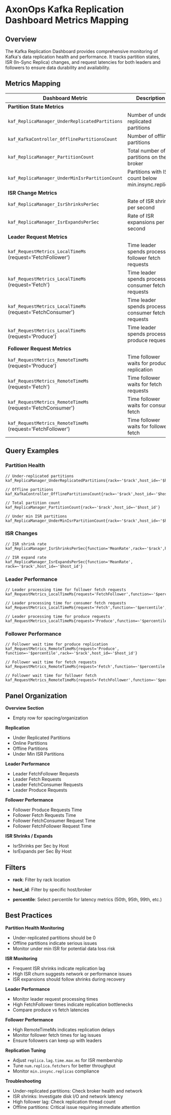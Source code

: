 # AxonOps Kafka Replication Dashboard Metrics Mapping

## Overview

The Kafka Replication Dashboard provides comprehensive monitoring of Kafka's data replication health and performance. It tracks partition states, ISR (In-Sync Replica) changes, and request latencies for both leaders and followers to ensure data durability and availability.

## Metrics Mapping

| Dashboard Metric | Description | Attributes |
|-----------------|-----------|-------------|
| **Partition State Metrics** |
| `kaf_ReplicaManager_UnderReplicatedPartitions` | Number of under-replicated partitions | - |
| `kaf_KafkaController_OfflinePartitionsCount` | Number of offline partitions | - |
| `kaf_ReplicaManager_PartitionCount` | Total number of partitions on the broker | - |
| `kaf_ReplicaManager_UnderMinIsrPartitionCount` | Partitions with ISR count below min.insync.replicas | - |
| **ISR Change Metrics** |
| `kaf_ReplicaManager_IsrShrinksPerSec` | Rate of ISR shrinks per second | - |
| `kaf_ReplicaManager_IsrExpandsPerSec` | Rate of ISR expansions per second | - |
| **Leader Request Metrics** |
| `kaf_RequestMetrics_LocalTimeMs` (request='FetchFollower') | Time leader spends processing follower fetch requests | request=FetchFollower |
| `kaf_RequestMetrics_LocalTimeMs` (request='Fetch') | Time leader spends processing consumer fetch requests | request=Fetch |
| `kaf_RequestMetrics_LocalTimeMs` (request='FetchConsumer') | Time leader spends processing consumer fetch requests | request=FetchConsumer |
| `kaf_RequestMetrics_LocalTimeMs` (request='Produce') | Time leader spends processing produce requests | request=Produce |
| **Follower Request Metrics** |
| `kaf_RequestMetrics_RemoteTimeMs` (request='Produce') | Time follower waits for produce replication | request=Produce |
| `kaf_RequestMetrics_RemoteTimeMs` (request='Fetch') | Time follower waits for fetch requests | request=Fetch |
| `kaf_RequestMetrics_RemoteTimeMs` (request='FetchConsumer') | Time follower waits for consumer fetch | request=FetchConsumer |
| `kaf_RequestMetrics_RemoteTimeMs` (request='FetchFollower') | Time follower waits for follower fetch | request=FetchFollower |

## Query Examples

### Partition Health
```promql
// Under-replicated partitions
kaf_ReplicaManager_UnderReplicatedPartitions{rack=~'$rack',host_id=~'$host_id'}

// Offline partitions
kaf_KafkaController_OfflinePartitionsCount{rack=~'$rack',host_id=~'$host_id'}

// Total partition count
kaf_ReplicaManager_PartitionCount{rack=~'$rack',host_id=~'$host_id'}

// Under min ISR partitions
kaf_ReplicaManager_UnderMinIsrPartitionCount{rack=~'$rack',host_id=~'$host_id'}
```

### ISR Changes
```promql
// ISR shrink rate
kaf_ReplicaManager_IsrShrinksPerSec{function='MeanRate',rack=~'$rack',host_id=~'$host_id'}

// ISR expand rate
kaf_ReplicaManager_IsrExpandsPerSec{function='MeanRate', rack=~'$rack',host_id=~'$host_id'}
```

### Leader Performance
```promql
// Leader processing time for follower fetch requests
kaf_RequestMetrics_LocalTimeMs{request='FetchFollower',function=~'$percentile',rack=~'$rack',host_id=~'$host_id'}

// Leader processing time for consumer fetch requests
kaf_RequestMetrics_LocalTimeMs{request='Fetch',function=~'$percentile',rack=~'$rack',host_id=~'$host_id'}

// Leader processing time for produce requests
kaf_RequestMetrics_LocalTimeMs{request='Produce',function=~'$percentile',rack=~'$rack',host_id=~'$host_id'}
```

### Follower Performance
```promql
// Follower wait time for produce replication
kaf_RequestMetrics_RemoteTimeMs{request='Produce', function=~'$percentile',rack=~'$rack',host_id=~'$host_id'}

// Follower wait time for fetch requests
kaf_RequestMetrics_RemoteTimeMs{request='Fetch',function=~'$percentile',rack=~'$rack',host_id=~'$host_id'}

// Follower wait time for follower fetch
kaf_RequestMetrics_RemoteTimeMs{request='FetchFollower',function=~'$percentile',rack=~'$rack',host_id=~'$host_id'}
```

## Panel Organization

**Overview Section**

   - Empty row for spacing/organization

**Replication**

   - Under Replicated Partitions
   - Online Partitions
   - Offline Partitions
   - Under Min ISR Partitions

**Leader Performance**

   - Leader FetchFollower Requests
   - Leader Fetch Requests
   - Leader FetchConsumer Requests
   - Leader Produce Requests

**Follower Performance**

   - Follower Produce Requests Time
   - Follower Fetch Requests Time
   - Follower FetchConsumer Request Time
   - Follower FetchFollower Request Time

**ISR Shrinks / Expands**

   - IsrShrinks per Sec by Host
   - IsrExpands per Sec By Host

## Filters

- **rack**: Filter by rack location

- **host_id**: Filter by specific host/broker

- **percentile**: Select percentile for latency metrics (50th, 95th, 99th, etc.)

## Best Practices

**Partition Health Monitoring**

   - Under-replicated partitions should be 0
   - Offline partitions indicate serious issues
   - Monitor under min ISR for potential data loss risk

**ISR Monitoring**

   - Frequent ISR shrinks indicate replication lag
   - High ISR churn suggests network or performance issues
   - ISR expansions should follow shrinks during recovery

**Leader Performance**

   - Monitor leader request processing times
   - High FetchFollower times indicate replication bottlenecks
   - Compare produce vs fetch latencies

**Follower Performance**

   - High RemoteTimeMs indicates replication delays
   - Monitor follower fetch times for lag issues
   - Ensure followers can keep up with leaders

**Replication Tuning**

   - Adjust `replica.lag.time.max.ms` for ISR membership
   - Tune `num.replica.fetchers` for better throughput
   - Monitor `min.insync.replicas` compliance

**Troubleshooting**

   - Under-replicated partitions: Check broker health and network
   - ISR shrinks: Investigate disk I/O and network latency
   - High follower lag: Check replication thread count
   - Offline partitions: Critical issue requiring immediate attention